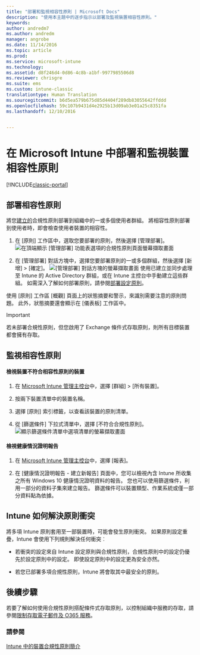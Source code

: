 ```yaml
---
title: "部署和監視相容性原則 | Microsoft Docs"
description: "使用本主題中的逐步指示以部署及監視裝置相容性原則。"
keywords: 
author: andredm7
ms.author: andredm
manager: angrobe
ms.date: 11/14/2016
ms.topic: article
ms.prod: 
ms.service: microsoft-intune
ms.technology: 
ms.assetid: d8f246d4-0d86-4c8b-a1bf-9977985506d8
ms.reviewer: chrisgre
ms.suite: ems
ms.custom: intune-classic
translationtype: Human Translation
ms.sourcegitcommit: b6d5ea579b675d85d4404f289db83055642ffddd
ms.openlocfilehash: 59c107b9431d4e2925b13d09ab3e01a25c8351fa
ms.lasthandoff: 12/10/2016


---
```


# <a name="deploy-and-monitor-a-device-compliance-policy-in-microsoft-intune"></a>在 Microsoft Intune 中部署和監視裝置相容性原則

[!INCLUDE[classic-portal](../includes/classic-portal.md)]

## <a name="deploy-a-compliance-policy"></a>部署相容性原則
將您[建立的](create-a-device-compliance-policy-in-microsoft-intune.md)合規性原則部署到組織中的一或多個使用者群組。 將相容性原則部署到使用者時，即會檢查使用者裝置的相容性。

1.  在 [原則] 工作區中，選取您要部署的原則，然後選擇 [管理部署]。
![在頂端顯示 [管理部署] 功能表選項的合規性原則頁面螢幕擷取畫面](./media/intune-sa-3c-deploy-compliance-policy2.png)

2.  在 [管理部署] 對話方塊中，選擇您要部署原則的一或多個群組，然後選擇 [新增] > [確定]。
![[管理部署] 對話方塊的螢幕擷取畫面](./media/intune-sa-3d-deploy-compliance-policy3-Manage.png) 使用已建立並同步處理至 Intune 的 Active Directory 群組，或在 Intune 主控台中手動建立這些群組。 如需深入了解如何部署原則，請參閱[部署設定原則](manage-settings-and-features-on-your-devices-with-microsoft-intune-policies.md)。

使用 [原則] 工作區 [概觀] 頁面上的狀態摘要和警示，來識別需要注意的原則問題。 此外，狀態摘要還會顯示在 [儀表板]  工作區中。

> [!IMPORTANT]
> 若未部署合規性原則，但您啟用了 Exchange 條件式存取原則，則所有目標裝置都會擁有存取。

## <a name="monitor-the-compliance-policy"></a>監視相容性原則

#### <a name="to-view-devices-that-do-not-conform-to-a-compliance-policy"></a>檢視裝置不符合相容性原則的裝置

1.  在 [Microsoft Intune 管理主控台](https://manage.microsoft.com)中，選擇 [群組] > [所有裝置]。

2.  按兩下裝置清單中的裝置名稱。

3.  選擇 [原則] 索引標籤，以查看該裝置的原則清單。

4.  從 [篩選條件] 下拉式清單中，選擇 [不符合合規性原則]。
![顯示篩選條件清單中選項清單的螢幕擷取畫面](./media/intune-sa-3e-view-device-noncompliance.png)

#### <a name="to-view-the-health-attestation-reports"></a>檢視健康情況證明報告

1.  在 [Microsoft Intune 管理主控台](https://manage.microsoft.com)中，選擇 [報表]。

2.  在 [健康情況證明報告 - 建立新報告] 頁面中，您可以檢視內含 Intune 所收集之所有 Windows 10 健康情況證明資料的報告。 您也可以使用篩選條件，利用一部分的資料子集來建立報告。 篩選條件可以裝置類型、作業系統或僅一部分資料點為依據。

## <a name="how-intune-resolves-policy-conflicts"></a>Intune 如何解決原則衝突
將多項 Intune 原則套用至一部裝置時，可能會發生原則衝突。 如果原則設定重疊，Intune 會使用下列規則解決任何衝突︰

-   若衝突的設定來自 Intune 設定原則與合規性原則，合規性原則中的設定仍優先於設定原則中的設定。 即使設定原則中的設定更為安全亦然。

-   若您已部署多項合規性原則，Intune 將會取其中最安全的原則。

## <a name="next-steps"></a>後續步驟
若要了解如何使用合規性原則搭配條件式存取原則，以控制組織中服務的存取，請參閱[限制存取電子郵件及 O365 服務](restrict-access-to-email-and-o365-services-with-microsoft-intune.md)。


### <a name="see-also"></a>請參閱
[Intune 中的裝置合規性原則簡介](introduction-to-device-compliance-policies-in-microsoft-intune.md)

